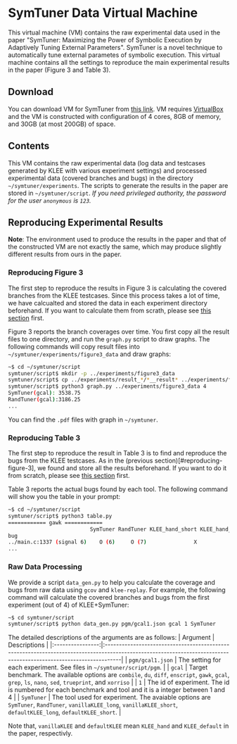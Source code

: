 # SymTuner Data Virtual Machine
This virtual machine (VM) contains the raw experimental data used in the paper "SymTuner: Maximizing the Power of Symbolic Execution by Adaptively Tuning External Parameters". 
SymTuner is a novel technique to automatically tune external parametes of symbolic execution.
This virtual machine contains all the settings to reproduce the main experimental results in the paper (Figure 3 and Table 3).

## Download
You can download VM for SymTuner from [this link](https://www.dropbox.com/s/9ci636rl05sre24/SymTuner.ova?dl=0).
VM requires [VirtualBox](https://www.virtualbox.org/) and the VM is constructed with configuration of 4 cores, 8GB of memory, and 30GB (at most 200GB) of space.

## Contents
This VM contains the raw experimental data (log data and testcases generated by KLEE with various experiment settings) and processed experimental data (covered branches and bugs) in the directory `~/symtuner/experiments`.
The scripts to generate the results in the paper are stored in `~/symtuner/script`.
*If you need privileged authority, the password for the user `anonymous` is `123`.*

## Reproducing Experimental Results
**Note**: The environment used to produce the results in the paper and that of the constructed VM are not exactly the same, which may produce slightly different results from ours in the paper.

### Reproducing Figure 3
The first step to reproduce the results in Figure 3 is calculating the covered branches from the KLEE testcases.
Since this process takes a lot of time, we have calcualted and stored the data in each experiment directory beforehand.
If you want to calculate them from scrath, please see [this section](#raw-data-processing) first.

Figure 3 reports the branch coverages over time.
You first copy all the result files to one directory, and run the `graph.py` script to draw graphs.
The following commands will copy result files into `~/symtuner/experiments/figure3_data` and draw graphs:
```bash
~$ cd ~/symtuner/script
symtuner/script$ mkdir -p ../experiments/figure3_data
symtuner/script$ cp ../experiments/result_*/*__result* ../experiments/figure3_data/
symtuner/script$ python3 graph.py ../experiments/figure3_data 4
SymTuner(gcal): 3538.75
RandTuner(gcal):3186.25
...
```
You can find the `.pdf` files with graph in `~/symtuner`.

### Reproducing Table 3
The first step to reproduce the result in Table 3 is to find and reproduce the bugs from the KLEE testcases.
As in the (previous section)[#reproducing-figure-3], we found and store all the results beforehand.
If you want to do it from scratch, please see [this section](#raw-data-processing) first.

Table 3 reports the actual bugs found by each tool.
The following command will show you the table in your prompt:
```bash
~$ cd ~/symtuner/script
symtuner/script$ python3 table.py
============ gawk ============
                          SymTuner RandTuner KLEE_hand_short KLEE_hand_long KLEE_default_short KLEE_default_long
bug
../main.c:1337 (signal 6)    O (6)     O (7)               X              X                  X                 X
...
```

### Raw Data Processing
We provide a script `data_gen.py` to help you calculate the coverage and bugs from raw data using `gcov` and `klee-replay`.
For example, the following command will calculate the covered branches and bugs from the first experiment (out of 4) of KLEE+SymTuner:
```bash
~$ cd symtuner/script
symtuner/script$ python data_gen.py pgm/gcal1.json gcal 1 SymTuner
```
The detailed descriptions of the arguments are as follows:
| Argument         | Descriptions                                                                                                                                                      |
|:----------------:|:------------------------------------------------------------------------------------------------------------------------------------------------------------------|
| `pgm/gcal1.json` | The setting for each experiment. See files in `~/symtuner/script/pgm`.                                                                                            |
| `gcal`           | Target benchmark. The available options are `combile`, `du`, `diff`, `enscript`, `gawk`, `gcal`, `grep`, `ls`, `nano`, `sed`, `trueprint`, and `xorriso`          |
| `1`              | The id of experiment. The id is numbered for each benchmark and tool and it is a integer between 1 and 4                                                          |
| `SymTuner`       | The tool used for experiment. The avaiable options are `SymTuner`, `RandTuner`, `vanillaKLEE_long`, `vanillaKLEE_short`, `defaultKLEE_long`, `defaultKLEE_short`. |

Note that, `vanillaKLEE` and `defaultKLEE` mean `KLEE_hand` and `KLEE_default` in the paper, respectivly.
